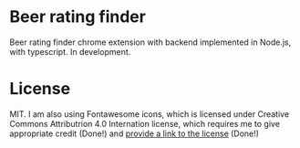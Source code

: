 # Beer rating finder

Beer rating finder chrome extension with backend implemented in Node.js, with typescript. In development.

# License

MIT. I am also using Fontawesome icons, which is licensed under Creative Commons Attributrion 4.0 Internation license, which requires me to give appropriate credit (Done!) and [provide a link to the license](https://fontawesome.com/license) (Done!)
